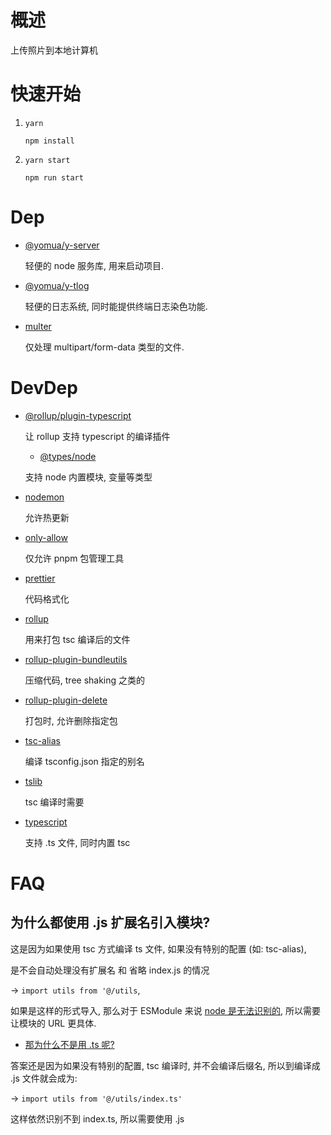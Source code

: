 # 概述

上传照片到本地计算机

# 快速开始

1.  `yarn`

    `npm install`

2.  `yarn start`

    `npm run start`

# Dep

- [@yomua/y-server](https://www.npmjs.com/package/@yomua/y-server)

  轻便的 node 服务库, 用来启动项目.

- [@yomua/y-tlog](https://www.npmjs.com/package/@yomua/y-tlog)

  轻便的日志系统, 同时能提供终端日志染色功能.

- [multer](https://www.npmjs.com/package/multer)

  仅处理 multipart/form-data 类型的文件.

# DevDep

- [@rollup/plugin-typescript](https://www.npmjs.com/package/@rollup/plugin-typescript)

  让 rollup 支持 typescript 的编译插件

  - [@types/node](https://www.npmjs.com/package/@types/node)

  支持 node 内置模块, 变量等类型

- [nodemon](https://www.npmjs.com/package/nodemon)

  允许热更新

- [only-allow](https://www.npmjs.com/package/only-allow)

  仅允许 pnpm 包管理工具

- [prettier](<(https://www.npmjs.com/package/prettier)>)

  代码格式化

- [rollup](<(https://www.npmjs.com/package/rollup)>)

  用来打包 tsc 编译后的文件

- [rollup-plugin-bundleutils](https://www.npmjs.com/package/rollup-plugin-bundleutils)

  压缩代码, tree shaking 之类的

- [rollup-plugin-delete](https://www.npmjs.com/package/rollup-plugin-delete)

  打包时, 允许删除指定包

- [tsc-alias](https://www.npmjs.com/package/tsc-alias)

  编译 tsconfig.json 指定的别名

- [tslib](https://www.npmjs.com/package/tslib)

  tsc 编译时需要

- [typescript](https://www.npmjs.com/package/typescript)

  支持 .ts 文件, 同时内置 tsc

# FAQ

## 为什么都使用 .js 扩展名引入模块?

这是因为如果使用 tsc 方式编译 ts 文件, 如果没有特别的配置 (如: tsc-alias),

是不会自动处理没有扩展名 和 省略 index.js 的情况

-> `import utils from '@/utils`,

如果是这样的形式导入, 那么对于 ESModule 来说 [node 是无法识别的](https://www.zhihu.com/question/453620623), 所以需要让模块的 URL 更具体.

- <u>那为什么不是用 .ts 呢? </u>

答案还是因为如果没有特别的配置, tsc 编译时, 并不会编译后缀名, 所以到编译成 .js 文件就会成为:

-> `import utils from '@/utils/index.ts'`

这样依然识别不到 index.ts, 所以需要使用 .js
